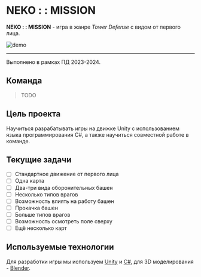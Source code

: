 # NEKO : : MISSION

**NEKO : : MISSION** - игра в жанре *Tower Defense* с видом от первого лица.

![demo](https://github.com/kawaii-Code/neko-mission/assets/108984073/ef8f69ac-d913-4b7b-946e-7819df99e280)

---

Выполнено в рамках ПД 2023-2024.

## Команда

> TODO

## Цель проекта

Научиться разрабатывать игры на движке Unity с использованием языка программирования C#, а также научиться совместной работе в команде.

## Текущие задачи

- [ ] Стандартное движение от первого лица ​
- [ ] Одна карта​
- [ ] Два-три вида оборонительных башен ​
- [ ] Несколько типов врагов​
- [ ] Возможность влиять на работу башен​
- [ ] Прокачка башен​
- [ ] Больше типов врагов​
- [ ] Возможность осмотреть поле сверху​
- [ ] Ещё несколько карт​

## Используемые технологии 

Для разработки игры мы используем [Unity][unity] и [C#][cs], для 3D моделирования - [Blender][blender].

[unity]: https://unity.com/ru
[cs]: https://learn.microsoft.com/ru-ru/dotnet/csharp/
[blender]: https://www.blender.org/
